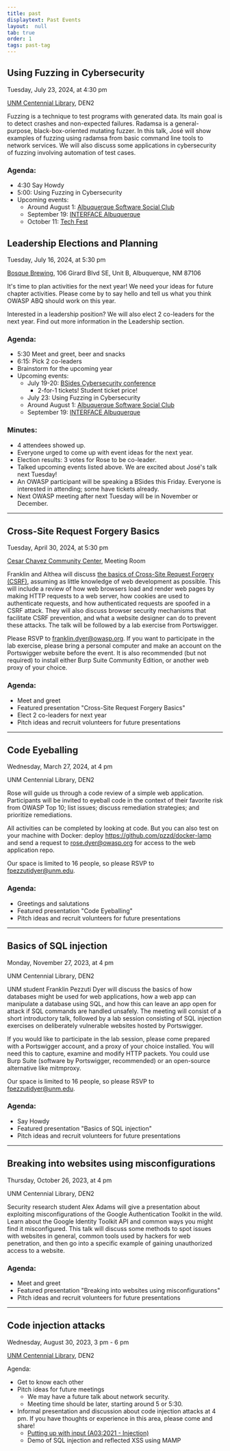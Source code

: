 ```yaml
---
title: past
displaytext: Past Events
layout:  null
tab: true
order: 1
tags: past-tag
---
```



## Using Fuzzing in Cybersecurity

Tuesday, July 23, 2024, at 4:30 pm

<a href="/www-chapter-albuquerque/#div-centlibrary" onclick="location.hash='div-centlibrary'; location.reload();">UNM Centennial Library</a>, DEN2

Fuzzing is a technique to test programs with generated data. Its main goal is to detect crashes and non-expected failures. Radamsa is a general-purpose, black-box-oriented mutating fuzzer. In this talk, José will show examples of fuzzing using radamsa from basic command line tools to network services. We will also discuss some applications in cybersecurity of fuzzing involving automation of test cases.

### Agenda: 
- 4:30 Say Howdy
- 5:00: Using Fuzzing in Cybersecurity
- Upcoming events:
  - Around August 1: <a href="https://www.meetup.com/albuquerque-software-social-club/" target="new">Albuquerque Software Social Club</a>
  - September 19: <a href="https://f2fevents.com/event/abq24/" target='new'>INTERFACE Albuquerque</a>
  - October 11: <a href='https://www.eventbrite.com/e/techfest-2024-tickets-939701210617' target='new'>Tech Fest</a>

## Leadership Elections and Planning

Tuesday, July 16, 2024, at 5:30 pm

<a href='https://maps.app.goo.gl/4xiarPVjq5S5jbFg6' target='new'>Bosque Brewing</a>, 106 Girard Blvd SE, Unit B, Albuquerque, NM 87106

It's time to plan activities for the next year! We need your ideas for future chapter activities. Please come by to say hello and tell us what you think OWASP ABQ should work on this year. 

Interested in a leadership position? We will also elect 2 co-leaders for the next year. Find out more information in the Leadership section.


### Agenda: 
- 5:30 Meet and greet, beer and snacks
- 6:15: Pick 2 co-leaders
- Brainstorm for the upcoming year
- Upcoming events:
  - July 19-20: <a href="https://bsidesabq.org" target="new">BSides Cybersecurity conference</a>
    - 2-for-1 tickets! Student ticket price!
  - July 23: Using Fuzzing in Cybersecurity
  - Around August 1: <a href="https://www.meetup.com/albuquerque-software-social-club/" target="new">Albuquerque Software Social Club</a>
  - September 19: <a href="https://f2fevents.com/event/abq24/" target='new'>INTERFACE Albuquerque</a>

### Minutes:
- 4 attendees showed up.
- Everyone urged to come up with event ideas for the next year.
- Election results: 3 votes for Rose to be co-leader.
- Talked upcoming events listed above. We are excited about José's talk next Tuesday!
- An OWASP participant will be speaking a BSides this Friday. Everyone is interested in attending; some have tickets already.
- Next OWASP meeting after next Tuesday will be in November or December.

---

## Cross-Site Request Forgery Basics

Tuesday, April 30, 2024, at 5:30 pm

<a href='https://www.google.com/maps?ll=35.065797,-106.564822&z=16&t=m&hl=en-US&gl=US&mapclient=embed&cid=1931813735759550125' target='_blank'>Cesar Chavez Community Center</a>, Meeting Room

Franklin and Althea will discuss <a href='/www-chapter-albuquerque/assets/pdf/csrf-handout.pdf' target='_blank'>the basics of Cross-Site Request Forgery (CSRF)</a>, assuming as little knowledge of web development as possible. This will include a review of how web browsers load and render web pages by making HTTP requests to a web server, how cookies are used to authenticate requests, and how authenticated requests are spoofed in a CSRF attack. They will also discuss browser security mechanisms that facilitate CSRF prevention, and what a website designer can do to prevent these attacks. The talk will be followed by a lab exercise from Portswigger.

Please RSVP to franklin.dyer@owasp.org. If you want to participate in the lab exercise, please bring a personal computer and make an account on the Portswigger website before the event. It is also recommended (but not required) to install either Burp Suite Community Edition, or another web proxy of your choice.

### Agenda: 
- Meet and greet
- Featured presentation "Cross-Site Request Forgery Basics"
- Elect 2 co-leaders for next year
- Pitch ideas and recruit volunteers for future presentations

---

## Code Eyeballing
Wednesday, March 27, 2024, at 4 pm

UNM Centennial Library, DEN2

Rose will guide us through a code review of a simple web application. Participants will be invited to eyeball code in the context of their favorite risk from OWASP Top 10; list issues; discuss remediation strategies; and prioritize remediations. 

All activities can be completed by looking at code. But you can also test on your machine with Docker: deploy https://github.com/pzzd/docker-lamp and send a request to rose.dyer@owasp.org for access to the web application repo.

Our space is limited to 16 people, so please RSVP to fpezzutidyer@unm.edu.

### Agenda: 

- Greetings and salutations
- Featured presentation "Code Eyeballing"
- Pitch ideas and recruit volunteers for future presentations

---

## Basics of SQL injection

Monday, November 27, 2023, at 4 pm

UNM Centennial Library, DEN2

UNM student Franklin Pezzuti Dyer will discuss the basics of how databases might be used for web applications, how a web app can manipulate a database using SQL, and how this can leave an app open for attack if SQL commands are handled unsafely. The meeting will consist of a short introductory talk, followed by a lab session consisting of SQL injection exercises on deliberately vulnerable websites hosted by Portswigger.

If you would like to participate in the lab session, please come prepared with a Portswigger account, and a proxy of your choice installed. You will need this to capture, examine and modify HTTP packets. You could use Burp Suite (software by Portswigger, recommended) or an open-source alternative like mitmproxy.

Our space is limited to 16 people, so please RSVP to fpezzutidyer@unm.edu.

### Agenda: 

- Say Howdy
- Featured presentation "Basics of SQL injection"
- Pitch ideas and recruit volunteers for future presentations

---

## Breaking into websites using misconfigurations

Thursday, October 26, 2023, at 4 pm

UNM Centennial Library, DEN2

Security research student Alex Adams will give a presentation about exploiting misconfigurations of the Google Authentication Toolkit in the wild. Learn about the Google Identity Toolkit API and common ways you might find it misconfigured. This talk will discuss some methods to spot issues with websites in general, common tools used by hackers for web penetration, and then go into a specific example of gaining unauthorized access to a website.

### Agenda:

- Meet and greet
- Featured presentation "Breaking into websites using misconfigurations"
- Pitch ideas and recruit volunteers for future presentations

---

## Code injection attacks

Wednesday, August 30, 2023, 3 pm - 6 pm

<a href="/www-chapter-albuquerque/#div-centlibrary" onclick="location.hash='div-centlibrary'; location.reload();">UNM Centennial Library</a>, DEN2

Agenda:

- Get to know each other
- Pitch ideas for future meetings
  - We may have a future talk about network security.
  - Meeting time should be later, starting around 5 or 5:30.
- Informal presentation and discussion about code injection attacks at 4 pm. If you have thoughts or experience in this area, please come and share!
  - [Putting up with input (A03:2021 - Injection)](https://github.com/pzzd/owasp-talks/blob/main/injection-talk.pdf)
  - Demo of SQL injection and reflected XSS using MAMP
